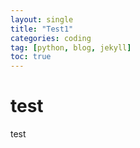 ```yaml
---
layout: single
title: "Test1"
categories: coding
tag: [python, blog, jekyll]
toc: true
---
```


# test
test
